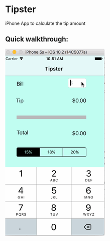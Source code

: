 # Tipster

iPhone App to calculate the tip amount

## Quick walkthrough:

![Alt Text](https://github.com/sriramsantosh/Tipster/blob/master/TipsterWalkthrough.gif)
